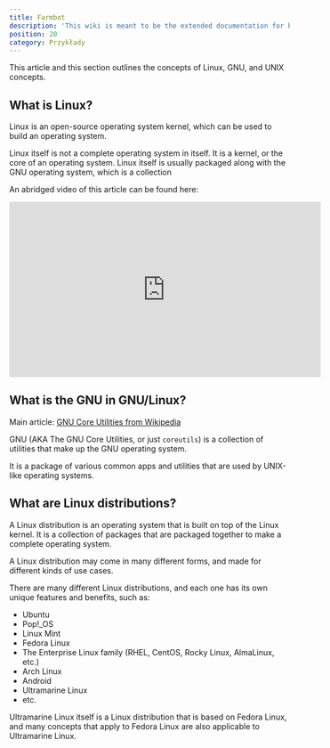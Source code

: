 ```yaml
---
title: Farmbot
description: 'This wiki is meant to be the extended documentation for both end users and developers, so it is separated in those two categories.'
position: 20
category: Przykłady
---
```


This article and this section outlines the concepts of Linux, GNU, and UNIX concepts.

## What is Linux?

Linux is an open-source operating system kernel, which can be used to build an operating system.

Linux itself is not a complete operating system in itself. It is a kernel, or the core of an operating system. Linux itself is usually packaged along with the GNU operating system, which is a collection


<alert>

An abridged video of this article can be found here:

<iframe width="560" height="315" src="https://www.youtube.com/embed/rrB13utjYV4" title="YouTube video player" frameborder="0" allow="accelerometer; autoplay; clipboard-write; encrypted-media; gyroscope; picture-in-picture" allowfullscreen></iframe>

</alert>

## What is the GNU in GNU/Linux?

Main article: [GNU Core Utilities from Wikipedia](https://en.wikipedia.org/wiki/GNU_Core_Utilities)

GNU (AKA The GNU Core Utilities, or just `coreutils`) is a collection of utilities that make up the GNU operating system.

It is a package of various common apps and utilities that are used by UNIX-like operating systems.


## What are Linux distributions?

A Linux distribution is an operating system that is built on top of the Linux kernel. It is a collection of packages that are packaged together to make a complete operating system.

A Linux distribution may come in many different forms, and made for different kinds of use cases.

There are many different Linux distributions, and each one has its own unique features and benefits, such as:

- Ubuntu
- Pop!_OS
- Linux Mint
- Fedora Linux
- The Enterprise Linux family (RHEL, CentOS, Rocky Linux, AlmaLinux, etc.)
- Arch Linux
- Android
- Ultramarine Linux
- etc.

Ultramarine Linux itself is a Linux distribution that is based on Fedora Linux, and many concepts that apply to Fedora Linux are also applicable to Ultramarine Linux.
